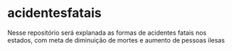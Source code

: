 # acidentesfatais
Nesse repositório será explanada as formas de acidentes fatais nos estados, com meta de diminuição de mortes e aumento de pessoas ilesas
